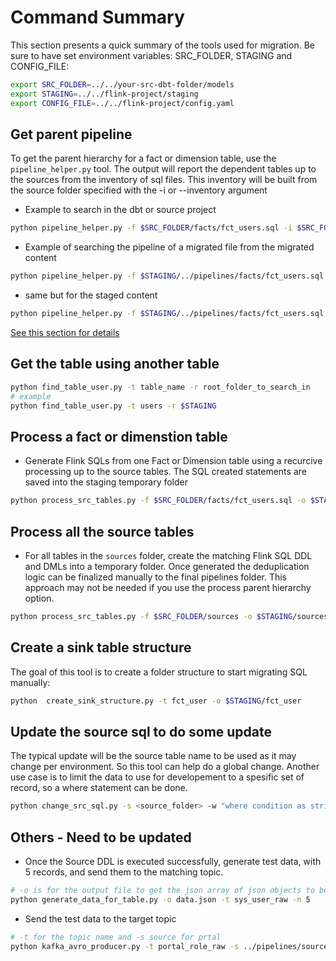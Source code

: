 # Command Summary


This section presents a quick summary of the tools used for migration. Be sure to have set environment variables: SRC_FOLDER, STAGING and CONFIG_FILE:

```sh
export SRC_FOLDER=../../your-src-dbt-folder/models
export STAGING=../../flink-project/staging
export CONFIG_FILE=../../flink-project/config.yaml
```

## Get parent pipeline

To get the parent hierarchy for a fact or dimension table, use the `pipeline_helper.py` tool. The output will report the dependent tables up to the sources from the inventory of sql files.
This inventory will be built from the source folder specified with the -i or --inventory argument

* Example to search in the dbt or source project

```sh
python pipeline_helper.py -f $SRC_FOLDER/facts/fct_users.sql -i $SRC_FOLDER
```

* Example of searching the pipeline of a migrated file from the migrated content

```sh
python pipeline_helper.py -f $STAGING/../pipelines/facts/fct_users.sql -i $STAGING/../pipelines
```

* same but for the staged content

```sh
python pipeline_helper.py -f $STAGING/../pipelines/facts/fct_users.sql -i $STAGING
```

[See this section for details](./migration.md#1---discover-the-current-pipeline)

## Get the table using another table

```sh
python find_table_user.py -t table_name -r root_folder_to_search_in
# example
python find_table_user.py -t users -r $STAGING
```

## Process a fact or dimenstion table


* Generate Flink SQLs from one Fact or Dimension table using a recurcive processing up to the source tables. The SQL created statements are saved into the staging temporary folder

```sh
python process_src_tables.py -f $SRC_FOLDER/facts/fct_users.sql -o $STAGING/app -pd
```

## Process all the source tables

* For all tables in the `sources` folder, create the matching Flink SQL DDL and  DMLs into a temporary folder. Once generated the deduplication logic can be finalized manually to the final pipelines folder. This approach may not be needed if you use the process parent hierarchy option.

```sh
python process_src_tables.py -f $SRC_FOLDER/sources -o $STAGING/sources
```

## Create a sink table structure

The goal of this tool is to create a folder structure to start migrating SQL manually:

```sh
python  create_sink_structure.py -t fct_user -o $STAGING/fct_user
```


## Update the source sql to do some update

The typical update will be the source table name to be used as it may change per environment. So this tool can help do a global change. Another use case is to limit the data to use for developement to a spesific set of record, so a where statement can be done.

```sh
python change_src_sql.py -s <source_folder> -w "where condition as string"
```

## Others - Need to be updated
* Once the Source DDL is executed successfully, generate test data, with 5 records, and send them to the matching topic. 

```sh
# -o is for the output file to get the json array of json objects to be send to the topic, -t is for table name, and -n is for the number of records to create
python generate_data_for_table.py -o data.json -t sys_user_raw -n 5 
```

* Send the test data to the target topic

```sh
# -t for the topic name and -s source for prtal 
python kafka_avro_producer.py -t portal_role_raw -s ../pipelines/sources/portal_role
```
